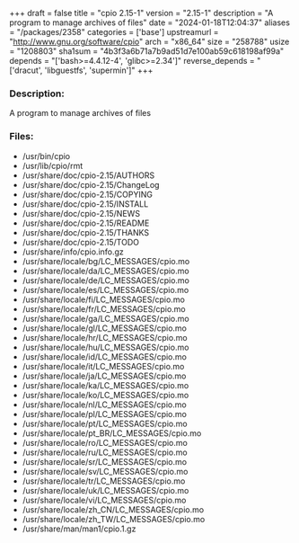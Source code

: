 +++
draft = false
title = "cpio 2.15-1"
version = "2.15-1"
description = "A program to manage archives of files"
date = "2024-01-18T12:04:37"
aliases = "/packages/2358"
categories = ['base']
upstreamurl = "http://www.gnu.org/software/cpio"
arch = "x86_64"
size = "258788"
usize = "1208803"
sha1sum = "4b3f3a6b71a7b9ad51d7e100ab59c618198af99a"
depends = "['bash>=4.4.12-4', 'glibc>=2.34']"
reverse_depends = "['dracut', 'libguestfs', 'supermin']"
+++
### Description: 
A program to manage archives of files

### Files: 
* /usr/bin/cpio
* /usr/lib/cpio/rmt
* /usr/share/doc/cpio-2.15/AUTHORS
* /usr/share/doc/cpio-2.15/ChangeLog
* /usr/share/doc/cpio-2.15/COPYING
* /usr/share/doc/cpio-2.15/INSTALL
* /usr/share/doc/cpio-2.15/NEWS
* /usr/share/doc/cpio-2.15/README
* /usr/share/doc/cpio-2.15/THANKS
* /usr/share/doc/cpio-2.15/TODO
* /usr/share/info/cpio.info.gz
* /usr/share/locale/bg/LC_MESSAGES/cpio.mo
* /usr/share/locale/da/LC_MESSAGES/cpio.mo
* /usr/share/locale/de/LC_MESSAGES/cpio.mo
* /usr/share/locale/es/LC_MESSAGES/cpio.mo
* /usr/share/locale/fi/LC_MESSAGES/cpio.mo
* /usr/share/locale/fr/LC_MESSAGES/cpio.mo
* /usr/share/locale/ga/LC_MESSAGES/cpio.mo
* /usr/share/locale/gl/LC_MESSAGES/cpio.mo
* /usr/share/locale/hr/LC_MESSAGES/cpio.mo
* /usr/share/locale/hu/LC_MESSAGES/cpio.mo
* /usr/share/locale/id/LC_MESSAGES/cpio.mo
* /usr/share/locale/it/LC_MESSAGES/cpio.mo
* /usr/share/locale/ja/LC_MESSAGES/cpio.mo
* /usr/share/locale/ka/LC_MESSAGES/cpio.mo
* /usr/share/locale/ko/LC_MESSAGES/cpio.mo
* /usr/share/locale/nl/LC_MESSAGES/cpio.mo
* /usr/share/locale/pl/LC_MESSAGES/cpio.mo
* /usr/share/locale/pt/LC_MESSAGES/cpio.mo
* /usr/share/locale/pt_BR/LC_MESSAGES/cpio.mo
* /usr/share/locale/ro/LC_MESSAGES/cpio.mo
* /usr/share/locale/ru/LC_MESSAGES/cpio.mo
* /usr/share/locale/sr/LC_MESSAGES/cpio.mo
* /usr/share/locale/sv/LC_MESSAGES/cpio.mo
* /usr/share/locale/tr/LC_MESSAGES/cpio.mo
* /usr/share/locale/uk/LC_MESSAGES/cpio.mo
* /usr/share/locale/vi/LC_MESSAGES/cpio.mo
* /usr/share/locale/zh_CN/LC_MESSAGES/cpio.mo
* /usr/share/locale/zh_TW/LC_MESSAGES/cpio.mo
* /usr/share/man/man1/cpio.1.gz
